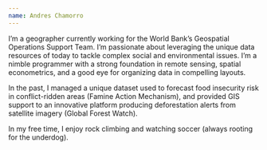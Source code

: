 ```yaml
---
name: Andres Chamorro
---
```


I’m a geographer currently working for the World Bank’s Geospatial Operations Support Team. I’m passionate about leveraging the unique data resources of today to tackle complex social and environmental issues. I’m a nimble programmer with a strong foundation in remote sensing, spatial econometrics, and a good eye for organizing data in compelling layouts.

In the past, I managed a unique dataset used to forecast food insecurity risk in conflict-ridden areas (Famine Action Mechanism), and provided GIS support to an innovative platform producing deforestation alerts from satellite imagery (Global Forest Watch).

In my free time, I enjoy rock climbing and watching soccer (always rooting for the underdog).
